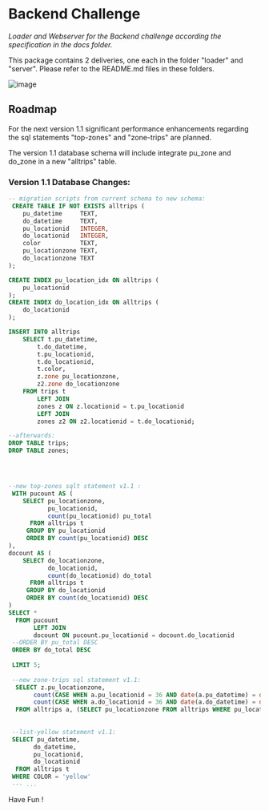 

# Backend Challenge  

_Loader and Webserver for the Backend challenge according the specification in the docs folder._


This package contains 2 deliveries, one each in the folder "loader" and "server".
Please refer to the README.md files in these folders.

![image](https://user-images.githubusercontent.com/91183/213931562-1fb60caf-f930-4beb-a122-a7e196825fb1.png)

## Roadmap

For the next version 1.1 significant performance enhancements regarding the sql statements "top-zones" and "zone-trips" are planned. 

The version 1.1 database schema will include   integrate pu_zone and do_zone in a new "alltrips" table.

### Version 1.1 Database Changes:

```sql
-- migration scripts from current schema to new schema: 
 CREATE TABLE IF NOT EXISTS alltrips (
    pu_datetime     TEXT,
    do_datetime     TEXT,
    pu_locationid   INTEGER,
    do_locationid   INTEGER,
    color           TEXT,
    pu_locationzone TEXT,
    do_locationzone TEXT
);

CREATE INDEX pu_location_idx ON alltrips (
    pu_locationid
);
CREATE INDEX do_location_idx ON alltrips (
    do_locationid
);

INSERT INTO alltrips 
    SELECT t.pu_datetime,
        t.do_datetime,
        t.pu_locationid,
        t.do_locationid,
        t.color,
        z.zone pu_locationzone,
        z2.zone do_locationzone
    FROM trips t
        LEFT JOIN
        zones z ON z.locationid = t.pu_locationid
        LEFT JOIN
        zones z2 ON z2.locationid = t.do_locationid;

--afterwards: 
DROP TABLE trips; 
DROP TABLE zones; 




--new top-zones sqlt statement v1.1 : 
 WITH pucount AS (
    SELECT pu_locationzone,
           pu_locationid,
           count(pu_locationid) pu_total
      FROM alltrips t
     GROUP BY pu_locationid
     ORDER BY count(pu_locationid) DESC
),
docount AS (
    SELECT do_locationzone,
           do_locationid,
           count(do_locationid) do_total
      FROM alltrips t
     GROUP BY do_locationid
     ORDER BY count(do_locationid) DESC
)
SELECT *
  FROM pucount
       LEFT JOIN
       docount ON pucount.pu_locationid = docount.do_locationid 
 --ORDER BY pu_total DESC
 ORDER BY do_total DESC
  
 LIMIT 5;
 
 --new zone-trips sql statement v1.1:
  SELECT z.pu_locationzone,
       count(CASE WHEN a.pu_locationid = 36 AND date(a.pu_datetime) = date('2018-01-12') THEN 1 END) pu_count,
       count(CASE WHEN a.do_locationid = 36 AND date(a.do_datetime) = date('2018-01-12') THEN 1 END) do_count
  FROM alltrips a, (SELECT pu_locationzone FROM alltrips WHERE pu_locationid = 36 LIMIT 1) z;
	   
	   
 --list-yellow statement v1.1:
 SELECT pu_datetime,
       do_datetime,
       pu_locationid,
       do_locationid
  FROM alltrips t
 WHERE COLOR = 'yellow'
 --- ...

```

Have Fun !



